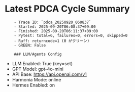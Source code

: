 # Latest PDCA Cycle Summary

        - Trace ID: `pdca_20250920_060837`
        - Started: 2025-09-20T06:08:37+09:00
        - Finished: 2025-09-20T06:11:37+09:00
        - Pytest: total=6, failures=0, errors=0, skipped=0
        - Ruff: returncode=1 (0 がクリーン)
        - GREEN: False

        ### LLM/Agents Config
- LLM Enabled: True  (key=set)
- GPT Model: gpt-4o-mini
- API Base: https://api.openai.com/v1
- Harmonia Mode: online
- Hermes Enabled: on
